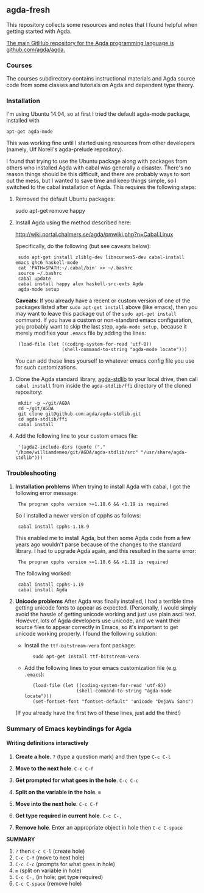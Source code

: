 ## agda-fresh

This repository collects some resources and notes that I found helpful when
getting started with Agda.

[The main GitHub repository for the Agda programming language is github.com/agda/agda.](https://github.com/agda/agda)

### Courses
The courses subdirectory contains instructional materials and Agda source code
from some classes and tutorials on Agda and dependent type theory.

### Installation
I'm using Ubuntu 14.04, so at first I tried the default agda-mode package,
installed with

    apt-get agda-mode

This was working fine until I started using resources from other developers
(namely, Ulf Norell's agda-prelude repository).

I found that trying to use the Ubuntu package along with packages from others
who installed Agda with cabal was generally a disaster.  There's no reason
things should be this difficult, and there are probably ways to sort out the
mess, but I wanted to save time and keep things simple, so I switched to
the cabal installation of Agda. This requires the following steps:

1. Removed the default Ubuntu packages:

    sudo apt-get remove happy

2. Install Agda using the method described here:

   http://wiki.portal.chalmers.se/agda/pmwiki.php?n=Cabal.Linux

   Specifically, do the following (but see caveats below):

        sudo apt-get install zliblg-dev libncurses5-dev cabal-install emacs ghc6 haskell-mode
    	cat 'PATH=$PATH:~/.cabal/bin' >> ~/.bashrc
    	source ~/.bashrc
    	cabal update
    	cabal install happy alex haskell-src-exts Agda
    	agda-mode setup

   **Caveats**: If you already have a recent or custom version of one of the
   packages listed after `sudo apt-get install` above (like emacs), then you may
   want to leave this package out of the `sudo apt-get install` command.
   If you have a custom or non-standard emacs configuration, you probably want
   to skip the last step, `agda-mode setup,` because it merely modifies your
   `.emacs` file by adding the lines: 

        (load-file (let ((coding-system-for-read 'utf-8))
                        (shell-command-to-string "agda-mode locate")))

   You can add these lines yourself to whatever emacs config file you use for
   such customizations.

3. Clone the Agda standard library, [agda-stdlib](https://github.com/agda/agda-stdlib)
   to your local drive, then call `cabal install` from inside the
   `agda-stdlib/ffi` directory of the cloned repository:

        mkdir -p ~/git/AGDA
        cd ~/git/AGDA
        git clone git@github.com:agda/agda-stdlib.git
		cd agda-stdlib/ffi
		cabal install

4. Add the following line to your custom emacs file:

        '(agda2-include-dirs (quote ("." "/home/williamdemeo/git/AGDA/agda-stdlib/src" "/usr/share/agda-stdlib")))


### Troubleshooting

1. **Installation problems** When trying to install Agda with cabal, I got the
   following error message:
   
        The program cpphs version >=1.18.6 && <1.19 is required

   So I installed a newer version of cpphs as follows:

        cabal install cpphs-1.18.9

   This enabled me to install Agda, but then some Agda code from a few years ago
   wouldn't parse because of the changes to the standard library.  I had to
   upgrade Agda again, and this resulted in the same error:

        The program cpphs version >=1.18.6 && <1.19 is required

   The following worked:

        cabal install cpphs-1.19
        cabal install Agda

2. **Unicode problems** After Agda was finally installed, I had a terrible time
   getting unicode fonts to appear as expected.  (Personally, I would simply
   avoid the hassle of getting unicode working and just use plain ascii
   text. However, lots of Agda developers use unicode, and we want their source
   files to appear correctly in Emacs, so it's important to get unicode working
   properly. I found the following solution: 

   - Install the `ttf-bitstream-vera` font package:

            sudo apt-get install ttf-bitstream-vera

   - Add the following lines to your emacs customization file (e.g. `.emacs`):

            (load-file (let ((coding-system-for-read 'utf-8))
                            (shell-command-to-string "agda-mode locate")))
            (set-fontset-font "fontset-default" 'unicode "DejaVu Sans")

   (If you already have the first two of these lines, just add the third!)
   

### Summary of Emacs keybindings for Agda

#### Writing definitions interactively

1. **Create a hole**. `?` (type a question mark) and then type `C-c C-l` 

2. **Move to the next hole**. `C-c C-f`

3. **Get prompted for what goes in the hole**. `C-c C-c`

4. **Split on the variable in the hole**. `m`

5. **Move into the next hole**. `C-c C-f`

6. **Get type required in current hole**. `C-c C-,`

7. **Remove hole**. Enter an appropriate object in hole then `C-c C-space`

**SUMMARY**

1. `?` then `C-c C-l` (create hole)
2. `C-c C-f` (move to next hole)
3. `C-c C-c` (prompts for what goes in hole)
4. `m` (split on variable in hole)
5. `C-c C-,` (in hole; get type required)
6. `C-c C-space` (remove hole)



